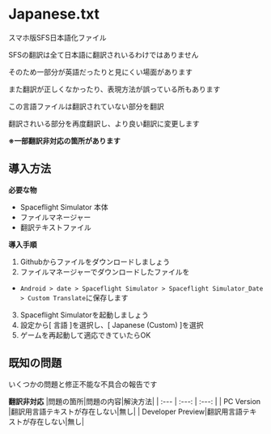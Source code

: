 # Japanese.txt
スマホ版SFS日本語化ファイル

SFSの翻訳は全て日本語に翻訳されいるわけではありません

そのため一部分が英語だったりと見にくい場面があります

また翻訳が正しくなかったり、表現方法が誤っている所もあります

この言語ファイルは翻訳されていない部分を翻訳

翻訳されいる部分を再度翻訳し、より良い翻訳に変更します

**※一部翻訳非対応の箇所があります**

**導入方法**
---

**必要な物**
+ Spaceflight Simulator 本体
+ ファイルマネージャー
+ 翻訳テキストファイル

**導入手順**

1. Githubからファイルをダウンロードしましょう
2. ファイルマネージャーでダウンロードしたファイルを
* `Android > date > Spaceflight Simulator > Spaceflight Simulator_Date > Custom Translate`に保存します
3. Spaceflight Simulatorを起動しましょう
4. 設定から[ 言語 ]を選択し、[ Japanese (Custom) ]を選択
5. ゲームを再起動して適応できていたらOK

**既知の問題**
---
いくつかの問題と修正不能な不具合の報告です

**翻訳非対応**
|問題の箇所|問題の内容|解決方法|
| :---    | :---:   | :---: |
| PC Version |翻訳用言語テキストが存在しない|無し|
| Developer Preview|翻訳用言語テキストが存在しない|無し|
